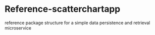 # Reference-scatterchartapp
reference package structure for a simple data persistence and retrieval microservice
